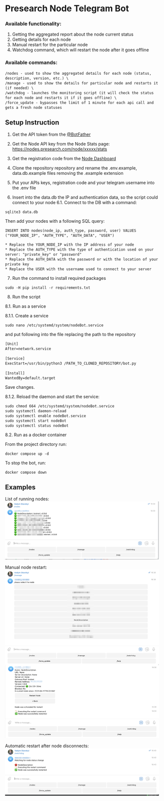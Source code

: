 # Presearch Node Telegram Bot

### Available functionality:
1. Getting the aggregated report about the node current status
2. Getting details for each node
3. Manual restart for the particular node
4. Watchdog command, which will restart the node after it goes offline

### Available commands:
```
/nodes - used to show the aggregated details for each node (status, description, version, etc.) \
/manage - used to show the details for particular node and restarts it (if needed) \
/watchdog - launches the monitoring script (it will check the status for each node and restarts it if it goes offline) \
/force_update - bypasses the limit of 1 minute for each api call and gets a fresh node statuses
```

## Setup Instruction

1. Get the API token from the [@BotFather](https://t.me/BotFather)
2. Get the Node API key from the Node Stats page: https://nodes.presearch.com/node/xxxxx/stats
3. Get the registration code from the [Node Dashboard](https://nodes.presearch.com/dashboard)

4. Clone the repository repository and rename the .env.example, data.db.example files removing the .example extension
5. Put your APIs keys, registration code and your telegram username into the .env file
6. Insert into the data.db the IP and authentication data, so the script could connect to your node
6.1. Connect to the DB with a command: 
```
sqlite3 data.db
```
Then add your nodes with a following SQL query:
```
INSERT INTO nodes(node_ip, auth_type, password, user) VALUES ("YOUR_NODE_IP", "AUTH_TYPE", "AUTH_DATA", "USER")    
``` 
    * Replace the YOUR_NODE_IP with the IP address of your node
    * Replace the AUTH_TYPE with the type of authentication used on your server: "private_key" or "password" 
    * Replace the AUTH_DATA with the password or with the location of your private key
    * Replace the USER with the username used to connect to your server

7. Run the command to install required packages
```
sudo -H pip install -r requirements.txt
```
8. Run the script

8.1. Run as a service

8.1.1. Create a service
```
sudo nano /etc/systemd/system/nodeBot.service
```
and put following into the file replacing the path to the repository
```
[Unit]
After=network.service

[Service]
ExecStart=/usr/bin/python3 /PATH_TO_CLONED_REPOSITORY/bot.py

[Install]
WantedBy=default.target
```
Save changes.

8.1.2. Reload the daemon and start the service:
```
sudo chmod 664 /etc/systemd/system/nodeBot.service
sudo systemctl daemon-reload
sudo systemctl enable nodeBot.service
sudo systemctl start nodeBot
sudo systemctl status nodeBot
```

8.2. Run as a docker container

From the project directory run:
```
docker compose up -d
```

To stop the bot, run:
```
docker compose down
```

## Examples

List of running nodes:
![Node List](./examples/nodes_list.png)

Manual node restart:
![Manual Restart](./examples/manual_restart.png)

Automatic restart after node disconnects:
![Automatic Restart](./examples/automatic_restart.png)